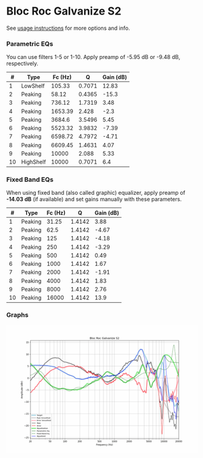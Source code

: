 # Bloc Roc Galvanize S2
See [usage instructions](https://github.com/jaakkopasanen/AutoEq#usage) for more options and info.

### Parametric EQs
You can use filters 1-5 or 1-10. Apply preamp of -5.95 dB or -9.48 dB, respectively.

|   # | Type      |   Fc (Hz) |      Q |   Gain (dB) |
|-----|-----------|-----------|--------|-------------|
|   1 | LowShelf  |    105.33 | 0.7071 |       12.83 |
|   2 | Peaking   |     58.12 | 0.4365 |      -15.3  |
|   3 | Peaking   |    736.12 | 1.7319 |        3.48 |
|   4 | Peaking   |   1653.39 | 2.428  |       -2.3  |
|   5 | Peaking   |   3684.6  | 3.5496 |        5.45 |
|   6 | Peaking   |   5523.32 | 3.9832 |       -7.39 |
|   7 | Peaking   |   6598.72 | 4.7972 |       -4.71 |
|   8 | Peaking   |   6609.45 | 1.4631 |        4.07 |
|   9 | Peaking   |  10000    | 2.088  |        5.33 |
|  10 | HighShelf |  10000    | 0.7071 |        6.4  |

### Fixed Band EQs
When using fixed band (also called graphic) equalizer, apply preamp of **-14.03 dB** (if available) and set gains manually with these parameters.

|   # | Type    |   Fc (Hz) |      Q |   Gain (dB) |
|-----|---------|-----------|--------|-------------|
|   1 | Peaking |     31.25 | 1.4142 |        3.88 |
|   2 | Peaking |     62.5  | 1.4142 |       -4.67 |
|   3 | Peaking |    125    | 1.4142 |       -4.18 |
|   4 | Peaking |    250    | 1.4142 |       -3.29 |
|   5 | Peaking |    500    | 1.4142 |        0.49 |
|   6 | Peaking |   1000    | 1.4142 |        1.67 |
|   7 | Peaking |   2000    | 1.4142 |       -1.91 |
|   8 | Peaking |   4000    | 1.4142 |        1.83 |
|   9 | Peaking |   8000    | 1.4142 |        2.76 |
|  10 | Peaking |  16000    | 1.4142 |       13.9  |

### Graphs
![](./Bloc%20Roc%20Galvanize%20S2.png)
